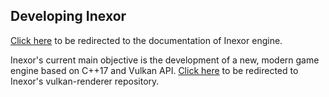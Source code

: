 ## Developing Inexor

[Click here](https://inexor-vulkan-renderer.readthedocs.io/en/latest/) to be redirected to the documentation of Inexor engine.

Inexor's current main objective is the development of a new, modern game engine based on C++17 and Vulkan API.
[Click here](https://github.com/inexorgame/vulkan-renderer) to be redirected to Inexor's vulkan-renderer repository.
